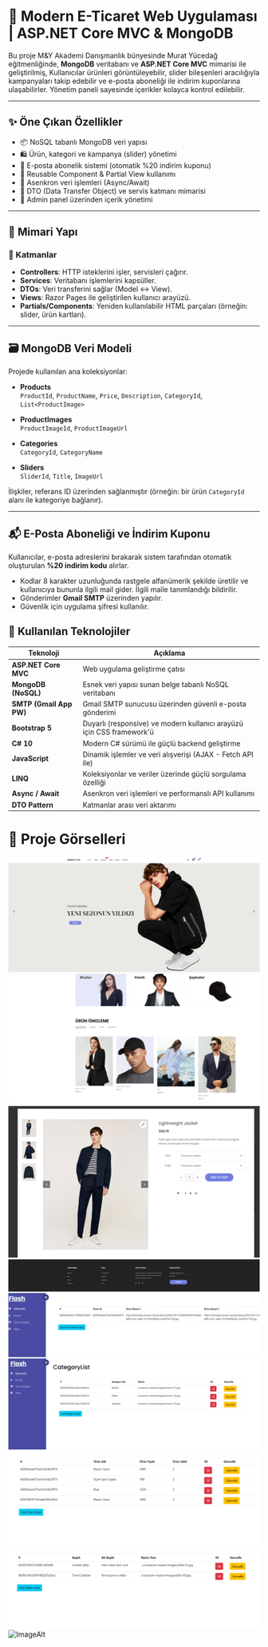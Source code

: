 # 🛒 Modern E-Ticaret Web Uygulaması | ASP.NET Core MVC & MongoDB

Bu proje M&Y Akademi Danışmanlık bünyesinde Murat Yücedağ eğitmenliğinde, **MongoDB** veritabanı ve **ASP.NET Core MVC** mimarisi ile geliştirilmiş,  Kullanıcılar ürünleri görüntüleyebilir, slider bileşenleri aracılığıyla kampanyaları takip edebilir ve e-posta aboneliği ile indirim kuponlarına ulaşabilirler. Yönetim paneli sayesinde içerikler kolayca kontrol edilebilir.

---

## ✨ Öne Çıkan Özellikler

- 📦 NoSQL tabanlı MongoDB veri yapısı
- 🛍️ Ürün, kategori ve kampanya (slider) yönetimi
- 💌 E-posta abonelik sistemi (otomatik %20 indirim kuponu)
- 🧩 Reusable Component & Partial View kullanımı
- 🔄 Asenkron veri işlemleri (Async/Await)
- 🧠 DTO (Data Transfer Object) ve servis katmanı mimarisi
- 🔐 Admin panel üzerinden içerik yönetimi

---

## 🧩 Mimari Yapı

### 🔹 Katmanlar

- **Controllers**: HTTP isteklerini işler, servisleri çağırır.
- **Services**: Veritabanı işlemlerini kapsüller.
- **DTOs**: Veri transferini sağlar (Model ↔ View).
- **Views**: Razor Pages ile geliştirilen kullanıcı arayüzü.
- **Partials/Components**: Yeniden kullanılabilir HTML parçaları (örneğin: slider, ürün kartları).

---

## 🗃️ MongoDB Veri Modeli

Projede kullanılan ana koleksiyonlar:

- **Products**  
  `ProductId`, `ProductName`, `Price`, `Description`, `CategoryId`, `List<ProductImage>`

- **ProductImages**  
  `ProductImageId`, `ProductImageUrl`

- **Categories**  
  `CategoryId`, `CategoryName`

- **Sliders**  
  `SliderId`, `Title`, `ImageUrl`

İlişkiler, referans ID üzerinden sağlanmıştır (örneğin: bir ürün `CategoryId` alanı ile kategoriye bağlanır).

---

## 📬 E-Posta Aboneliği ve İndirim Kuponu

Kullanıcılar, e-posta adreslerini bırakarak sistem tarafından otomatik oluşturulan **%20 indirim kodu** alırlar.

- Kodlar 8 karakter uzunluğunda rastgele alfanümerik şekilde üretilir ve kullanıcıya bununla ilgili mail gider. İlgili maile tanımlandığı bildirilir.
- Gönderimler **Gmail SMTP** üzerinden yapılır.
- Güvenlik için uygulama şifresi kullanılır.

## 🧪 Kullanılan Teknolojiler

| Teknoloji               | Açıklama                                                                 |
|-------------------------|--------------------------------------------------------------------------|
| **ASP.NET Core MVC**    | Web uygulama geliştirme çatısı                                           |
| **MongoDB (NoSQL)**     | Esnek veri yapısı sunan belge tabanlı NoSQL veritabanı                   |
| **SMTP (Gmail App PW)** | Gmail SMTP sunucusu üzerinden güvenli e-posta gönderimi                  |
| **Bootstrap 5**         | Duyarlı (responsive) ve modern kullanıcı arayüzü için CSS framework'ü   |
| **C# 10**               | Modern C# sürümü ile güçlü backend geliştirme                            |
| **JavaScript**          | Dinamik işlemler ve veri alışverişi (AJAX - Fetch API ile)               |
| **LINQ**                | Koleksiyonlar ve veriler üzerinde güçlü sorgulama özelliği               |
| **Async / Await**       | Asenkron veri işlemleri ve performanslı API kullanımı                    |
| **DTO Pattern**         | Katmanlar arası veri aktarımı                            


# 📸 Proje Görselleri

![ImageAlt](https://github.com/SemihSanli/ShoppingNightMongo/blob/065b27944a9b7e04a24e0c990e20947d64c1f496/Images/Ekran%20g%C3%B6r%C3%BCnt%C3%BCs%C3%BC%202025-05-23%20234757.png)
![ImageAlt](https://github.com/SemihSanli/ShoppingNightMongo/blob/065b27944a9b7e04a24e0c990e20947d64c1f496/Images/Ekran%20g%C3%B6r%C3%BCnt%C3%BCs%C3%BC%202025-05-23%20234811.png)
![ImageAlt](https://github.com/SemihSanli/ShoppingNightMongo/blob/065b27944a9b7e04a24e0c990e20947d64c1f496/Images/Ekran%20g%C3%B6r%C3%BCnt%C3%BCs%C3%BC%202025-05-23%20131314.png)
![ImageAlt](https://github.com/SemihSanli/ShoppingNightMongo/blob/065b27944a9b7e04a24e0c990e20947d64c1f496/Images/Ekran%20g%C3%B6r%C3%BCnt%C3%BCs%C3%BC%202025-05-23%20234822.png)
![ImageAlt](https://github.com/SemihSanli/ShoppingNightMongo/blob/065b27944a9b7e04a24e0c990e20947d64c1f496/Images/Ekran%20g%C3%B6r%C3%BCnt%C3%BCs%C3%BC%202025-05-23%20235449.png)
![ImageAlt](https://github.com/SemihSanli/ShoppingNightMongo/blob/065b27944a9b7e04a24e0c990e20947d64c1f496/Images/Ekran%20g%C3%B6r%C3%BCnt%C3%BCs%C3%BC%202025-05-23%20235459.png)
![ImageAlt](https://github.com/SemihSanli/ShoppingNightMongo/blob/065b27944a9b7e04a24e0c990e20947d64c1f496/Images/Ekran%20g%C3%B6r%C3%BCnt%C3%BCs%C3%BC%202025-05-23%20235748.png)
![ImageAlt](https://github.com/SemihSanli/ShoppingNightMongo/blob/065b27944a9b7e04a24e0c990e20947d64c1f496/Images/Ekran%20g%C3%B6r%C3%BCnt%C3%BCs%C3%BC%202025-05-24%20000156.png)
![ImageAlt](https://github.com/SemihSanli/ShoppingNightMongo/blob/065b27944a9b7e04a24e0c990e20947d64c1f496/Images/WhatsApp%20G%C3%B6rsel%202025-05-23%20saat%2011.16.32_e37bf24b.jpg)
